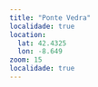 ```yaml
---
title: "Ponte Vedra"
localidade: true
location:
  lat: 42.4325
  lon: -8.649
zoom: 15
localidade: true
---
```

